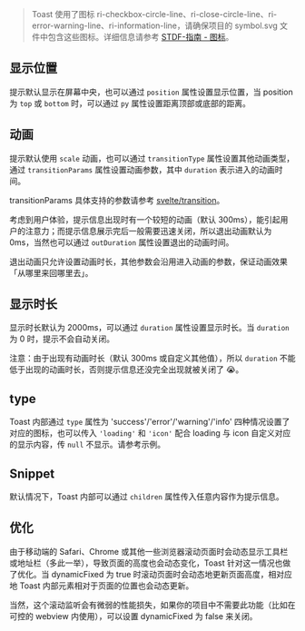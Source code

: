 > Toast 使用了图标 ri-checkbox-circle-line、ri-close-circle-line、ri-error-warning-line、ri-information-line，请确保项目的 symbol.svg 文件中包含这些图标。详细信息请参考 [STDF-指南 - 图标](https://stdf.design/#/guide/icon)。

## 显示位置

提示默认显示在屏幕中央，也可以通过 `position` 属性设置显示位置，当 position 为 `top` 或 `bottom` 时，可以通过 `py` 属性设置距离顶部或底部的距离。

## 动画

提示默认使用 `scale` 动画，也可以通过 `transitionType` 属性设置其他动画类型，通过 `transitionParams` 属性设置动画参数，其中 `duration` 表示进入的动画时间。

transitionParams 具体支持的参数请参考 [svelte/transition](https://svelte.dev/docs#run-time-svelte-transition)。

考虑到用户体验，提示信息出现时有一个较短的动画（默认 300ms），能引起用户的注意力；而提示信息展示完后一般需要迅速关闭，所以退出动画默认为 0ms，当然也可以通过 `outDuration` 属性设置退出的动画时间。

退出动画只允许设置动画时长，其他参数会沿用进入动画的参数，保证动画效果「从哪里来回哪里去」。

## 显示时长

显示时长默认为 2000ms，可以通过 `duration` 属性设置显示时长。当 `duration` 为 0 时，提示不会自动关闭。

注意：由于出现有动画时长（默认 300ms 或自定义其他值），所以 `duration` 不能低于出现的动画时长，否则提示信息还没完全出现就被关闭了 😭。

## type

Toast 内部通过 `type` 属性为 'success'/'error'/'warning'/'info' 四种情况设置了对应的图标，也可以传入 `'loading'` 和 `'icon'` 配合 loading 与 icon 自定义对应的显示内容，传 `null` 不显示。请参考示例。

## Snippet

默认情况下，Toast 内部可以通过 `children` 属性传入任意内容作为提示信息。

## 优化

由于移动端的 Safari、Chrome 或其他一些浏览器滚动页面时会动态显示工具栏或地址栏（多此一举），导致页面的高度也会动态变化，Toast 针对这一情况也做了优化。当 dynamicFixed 为 true 时滚动页面时会动态地更新页面高度，相对应地 Toast 内部元素相对于页面的位置也会动态更新。

当然，这个滚动监听会有微弱的性能损失，如果你的项目中不需要此功能（比如在可控的 webview 内使用），可以设置 dynamicFixed 为 false 来关闭。
